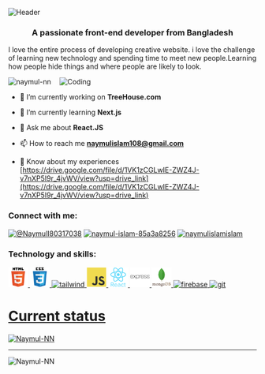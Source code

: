 ![Header](https://i.ibb.co/GdkP6Mf/github-header-image-3.png)
<h3 align="center">A passionate front-end developer from Bangladesh</h3>
<p align="left">I love the entire process of developing creative website. i love 
 the challenge of learning new technology and spending time to meet new people.Learning how people hide things and where people are likely to look.</p>
<img align="right" alt ="Coding" width="400" src="https://cdn.dribbble.com/users/1162077/screenshots/3848914/programmer.gif">

<p align="left"> <img src="https://komarev.com/ghpvc/?username=naymul-nn&label=Profile%20views&color=0e75b6&style=flat" alt="naymul-nn" /> </p>

- 🔭 I’m currently working on **TreeHouse.com**

- 🌱 I’m currently learning **Next.js**

- 💬 Ask me about **React.JS**

- 📫 How to reach me **naymulislam108@gmail.com**

- 📄 Know about my experiences [https://drive.google.com/file/d/1VK1zCGLwIE-ZWZ4J-v7nXP5I9r_4jvWV/view?usp=drive_link](https://drive.google.com/file/d/1VK1zCGLwIE-ZWZ4J-v7nXP5I9r_4jvWV/view?usp=drive_link)

<h3 align="left">Connect with me:</h3>
<p align="left">
<a href="https://twitter.com/@NaymulI80317038" target="blank"><img align="center" src="https://raw.githubusercontent.com/rahuldkjain/github-profile-readme-generator/master/src/images/icons/Social/twitter.svg" alt="@NaymulI80317038" height="30" width="40" /></a>
<a href="https://linkedin.com/in/naymul-islam-85a3a8256" target="blank"><img align="center" src="https://raw.githubusercontent.com/rahuldkjain/github-profile-readme-generator/master/src/images/icons/Social/linked-in-alt.svg" alt="naymul-islam-85a3a8256" height="30" width="40" /></a>
<a href="https://instagram.com/naymulislamislam" target="blank"><img align="center" src="https://raw.githubusercontent.com/rahuldkjain/github-profile-readme-generator/master/src/images/icons/Social/instagram.svg" alt="naymulislamislam" height="30" width="40" /></a>
</p>

<h3 align="left">Technology and skills:</h3>
<p align="left"> <a href="https://www.w3.org/html/" target="_blank" rel="noreferrer"> <img src="https://raw.githubusercontent.com/devicons/devicon/master/icons/html5/html5-original-wordmark.svg" alt="html5" width="40" height="40"/> </a>
  <a href="https://www.w3schools.com/css/" target="_blank" rel="noreferrer"> <img src="https://raw.githubusercontent.com/devicons/devicon/master/icons/css3/css3-original-wordmark.svg" alt="css3" width="40" height="40"/> </a> 
  <a href="https://tailwindcss.com/" target="_blank" rel="noreferrer"> <img src="https://www.vectorlogo.zone/logos/tailwindcss/tailwindcss-icon.svg" alt="tailwind" width="40" height="40"/> </a> <a href="https://developer.mozilla.org/en-US/docs/Web/JavaScript" target="_blank" rel="noreferrer"> <img src="https://raw.githubusercontent.com/devicons/devicon/master/icons/javascript/javascript-original.svg" alt="javascript" width="40" height="40"/> </a>
  <a href="https://reactjs.org/" target="_blank" rel="noreferrer"> <img src="https://raw.githubusercontent.com/devicons/devicon/master/icons/react/react-original-wordmark.svg" alt="react" width="40" height="40"/> </a>
  <a href="https://expressjs.com" target="_blank" rel="noreferrer"> <img src="https://raw.githubusercontent.com/devicons/devicon/master/icons/express/express-original-wordmark.svg" alt="express" width="40" height="40"/> </a> </a>   <a href="https://www.mongodb.com/" target="_blank" rel="noreferrer"> <img src="https://raw.githubusercontent.com/devicons/devicon/master/icons/mongodb/mongodb-original-wordmark.svg" alt="mongodb" width="40" height="40"/> </a>  <a href="https://firebase.google.com/" target="_blank" rel="noreferrer"> <img src="https://www.vectorlogo.zone/logos/firebase/firebase-icon.svg" alt="firebase" width="40" height="40"/> </a> <a href="https://git-scm.com/" target="_blank" rel="noreferrer"> <img src="https://www.vectorlogo.zone/logos/git-scm/git-scm-icon.svg" alt="git" width="40" height="40"/>   </p>
<h1 align="left"> Current status</h1>
<p><img align="center" src="https://github-readme-streak-stats.herokuapp.com/?user=Naymul-NN&" alt="Naymul-NN" /></p>
<hr />
<p><img align="left" src="https://github-readme-stats.vercel.app/api/top-langs?username=Naymul-NN&show_icons=true&locale=en&layout=compact" alt="Naymul-NN" /></p>




